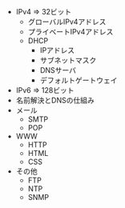 - IPv4 => 32ビット
    - グローバルIPv4アドレス
    - プライベートIPv4アドレス
    - DHCP
        - IPアドレス
        - サブネットマスク
        - DNSサーバ
        - デフォルトゲートウェイ
- IPv6 => 128ビット
- 名前解決とDNSの仕組み
- メール
    - SMTP
    - POP
- WWW
    - HTTP
    - HTML
    - CSS
- その他
    - FTP
    - NTP
    - SNMP
